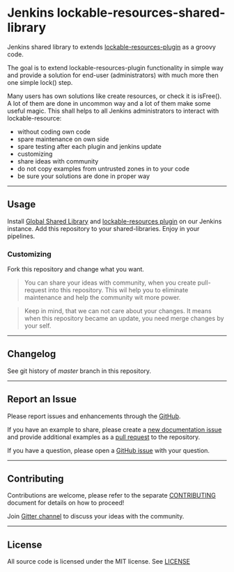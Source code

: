 # Jenkins lockable-resources-shared-library

Jenkins shared library to extends [lockable-resources-plugin](https://github.com/jenkinsci/lockable-resources-plugin) as a groovy code.

The goal is to extend lockable-resources-plugin functionality in simple way and provide a solution for end-user (administrators) with much more then one simple lock() step.

Many users has own solutions like create resources, or check it is isFree().
A lot of them are done in uncommon way and a lot of them make some useful magic.
This shall helps to all Jenkins administrators to interact with lockable-resource:

+ without coding own code
+ spare maintenance on own side
+ spare testing after each plugin and jenkins update
+ customizing
+ share ideas with community
+ do not copy examples from untrusted zones in to your code
+ be sure your solutions are done in proper way

---

## Usage

Install [Global Shared Library](https://jenkins.io/doc/book/pipeline/shared-libraries/) and [lockable-resources plugin](https://github.com/jenkinsci/lockable-resources-plugin) on our Jenkins instance.
Add this repository to your shared-libraries.
Enjoy in your pipelines.
<!-- TBD: describe detailed steps, and hallo world project-->

### Customizing

Fork this repository and change what you want.

> You can share your ideas with community, when you create pull-request into this repository. This wil help you to eliminate maintenance and help the community wit more power.

> Keep in mind, that we can not care about your changes. It means when this repository became an update, you need merge changes by your self.

---

## Changelog

See git history of *master* branch in this repository.

<!-- TBD: Describe release management here -->

---

## Report an Issue

Please report issues and enhancements through the [GitHub](https://github.com/mPokornyETM/jenkins-lockable-resources-shared-library/issues/new/choose).

If you have an example to share, please create a [new documentation issue](https://github.com/jenkinsci/lockable-resources-plugin/issues/new?assignees=&labels=documentation&template=3-documentation.yml) and provide additional examples as a [pull request](https://github.com/jenkinsci/lockable-resources-plugin/pulls) to the repository.

If you have a question, please open a [GitHub issue](https://github.com/jenkinsci/lockable-resources-plugin/issues/new/choose) with your question.

---

## Contributing

Contributions are welcome, please refer to the separate [CONTRIBUTING](CONTRIBUTING.md) document for details on how to proceed!

Join [Gitter channel](https://gitter.im/jenkinsci/lockable-resources) to discuss your ideas with the community.

---

## License

All source code is licensed under the MIT license.
See [LICENSE](LICENSE)
